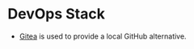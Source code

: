 # DevOps Stack

- [Gitea](https://hub.docker.com/r/gitea/gitea) is used to provide a local GitHub alternative.
